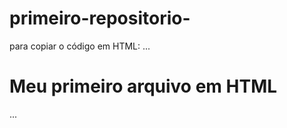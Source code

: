 # primeiro-repositorio-

para copiar o código em HTML:
...
<html>
  <h1>Meu primeiro arquivo em HTML</h1>
</html>
...
